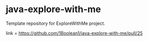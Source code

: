 # java-explore-with-me

Template repository for ExploreWithMe project.

link = https://github.com/1Boolean1/java-explore-with-me/pull/25
